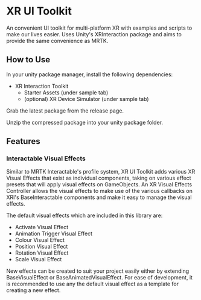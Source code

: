 # XR UI Toolkit

An convenient UI toolkit for multi-platform XR with examples and scripts to make our lives easier. Uses Unity's XRInteraction package and aims to provide the same convenience as MRTK.

## How to Use

In your unity package manager, install the following dependencies:

- XR Interaction Toolkit
  - Starter Assets (under sample tab)
  - (optional) XR Device Simulator (under sample tab)

Grab the latest package from the release page.

Unzip the compressed package into your unity package folder.

## Features

### Interactable Visual Effects

Similar to MRTK Interactable's profile system, XR UI Toolkit adds various XR Visual Effects that exist as individual components, taking on various effect presets that will apply visual effects on GameObjects. An XR Visual Effects Controller allows the visual effects to make use of the various callbacks on XRI's BaseInteractable components and make it easy to manage the visual effects.

The default visual effects which are included in this library are:

- Activate Visual Effect
- Animation Trigger Visual Effect
- Colour Visual Effect
- Position Visual Effect
- Rotation Visual Effect
- Scale Visual Effect

New effects can be created to suit your project easily either by extending BaseVisualEffect or BaseAnimatedVisualEffect. For ease of development, it is recommended to use any the default visual effect as a template for creating a new effect.

